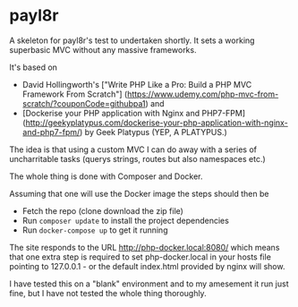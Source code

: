 # payl8r
A skeleton for payl8r's test to undertaken shortly. It sets a working superbasic MVC without any massive frameworks.

It's based on
* David Hollingworth's ["Write PHP Like a Pro: Build a PHP MVC Framework From Scratch"] (https://www.udemy.com/php-mvc-from-scratch/?couponCode=githubpa1) and
* [Dockerise your PHP application with Nginx and PHP7-FPM] (http://geekyplatypus.com/dockerise-your-php-application-with-nginx-and-php7-fpm/) by Geek Platypus (YEP, A PLATYPUS.)

The idea is that using a custom MVC I can do away with a series of uncharritable tasks (querys strings, routes but also namespaces etc.)

The whole thing is done with Composer and Docker.

Assuming that one will use the Docker image the steps should then be

* Fetch the repo (clone download the zip file)
* Run `composer update` to install the project dependencies
* Run `docker-compose up` to get it running

The site responds to the URL http://php-docker.local:8080/ which means that one extra step is required to set php-docker.local in your hosts file pointing to 127.0.0.1 - or the default index.html provided by nginx will show.

I have tested this on a "blank" environment and to my amesement it run just fine, but I have not tested the whole thing thoroughly.

